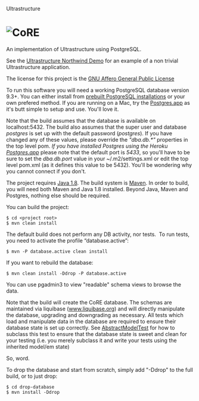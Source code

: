 Ultrastructure

![CoRE](https://github.com/ChiralBehaviors/Ultrastructure/master/site/media/core.png)
==============

An implementation of Ultrastructure using PostgreSQL.

See the [Ultrastructure Northwind Demo](http://chiralbehaviors.github.io/Northwind/) for an example of a non trivial Ultrastructure application.

The license for this project is the [GNU Affero General Public License](http://www.gnu.org/licenses/agpl-3.0.en.html)

To run this software you will need a working PostgreSQL database version 9.3+.  You can either install 
from [prebuilt PostgreSQL installations](http://www.enterprisedb.com/products-services-training/pgdownload) or your own prefered method.  If you 
are running on a Mac, try the [Postgres.app](http://postgresapp.com/) as it's butt simple to setup and use.  You'll love it.

Note that the build assumes that the database is available on localhost:5432.  The build also assumes that the super 
user and database _postgres_ is set up with the default password (_postgres_).  If you have changed 
any of these values, please override the _"dba.db.*"_ properties in the top level pom.  _If you have installed Postgres using
the Heroku [Postgres.app](http://postgresapp.com/)_ please note that the default port is _5433_, so you'll have to be sure to set the _dba.db.port_
 value in your ~/.m2/settings.xml or edit the top level pom.xml (as it defines this value to be 5432).  You'll be wondering
 why you cannot connect if you don't.

The project requires [Java 1.8](http://www.oracle.com/technetwork/java/javase/downloads/jdk8-downloads-2133151.html).  The build system 
is [Maven](http://maven.apache.org/).  In order to build, you will need both Maven and Java 1.8 installed.  Beyond Java, 
Maven and Postgres, nothing else should be required.

You can build the project:

    $ cd <project root>
    $ mvn clean install

The default build does not perform any DB activity, nor tests.  To run tests, you need to activate the profile “database.active”:

    $ mvn -P database.active clean install

If you want to rebuild the database:

    $ mvn clean install -Ddrop -P database.active

You can use pgadmin3 to view "readable" schema views to browse the data.

Note that the build will create the CoRE database.  The schemas are maintained via liquibase (www.liquibase.org)
and will directly manipulate the database, upgrading and downgrading as necessary.  All tests
which load and manipulate data in the database are required to ensure their database state is
set up correctly.  See [AbstractModelTest](https://github.com/ChiralBehaviors/Ultrastructure/blob/master/animations/src/test/java/com/chiralbehaviors/CoRE/meta/models/AbstractModelTest.java)
for how to subclass this test to ensure that the database state is sweet and clean for your testing (i.e. you merely
subclass it and write your tests using the inherited model/em state)

So, word.

To drop the database and start from scratch, simply add "-Ddrop" to the full build, or to just drop:

    $ cd drop-database
    $ mvn install -Ddrop

